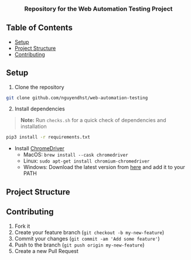 <h3 align="center">
  Repository for the Web Automation Testing Project
</h3>

## Table of Contents

- [Setup](#setup)
- [Project Structure](#project-structure)
- [Contributing](#contributing)


## Setup

1. Clone the repository

```bash
git clone github.com/nguyendhst/web-automation-testing
```

2. Install dependencies

>**Note:** Run `checks.sh` for a quick check of dependencies and installation

```bash
pip3 install -r requirements.txt
```

- Install [ChromeDriver](https://chromedriver.chromium.org/downloads)
	- MacOS: `brew install --cask chromedriver`
	- Linux: `sudo apt-get install chromium-chromedriver`
	- Windows: Download the latest version from [here](https://chromedriver.chromium.org/downloads) and add it to your PATH

## Project Structure


## Contributing

1. Fork it
2. Create your feature branch (`git checkout -b my-new-feature`)
3. Commit your changes (`git commit -am 'Add some feature'`)
4. Push to the branch (`git push origin my-new-feature`)
5. Create a new Pull Request

